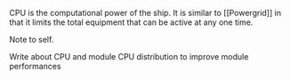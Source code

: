 CPU is the computational power of the ship. It is similar to [[Powergrid]] in that it limits the total equipment that can be active at any one time.

Note to self.

Write about CPU and module CPU distribution to improve module performances